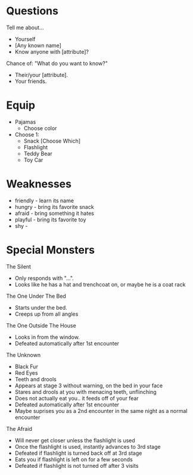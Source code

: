 # Questions
Tell me about...
- Yourself
- [Any known name]
- Know anyone with [attribute]?

Chance of: "What do you want to know?"
- Their/your [attribute].
- Your friends.

# Equip
- Pajamas
    - Choose color
- Choose 1:
    - Snack [Choose Which]
    - Flashlight
    - Teddy Bear
    - Toy Car

# Weaknesses
- friendly - learn its name
- hungry - bring its favorite snack
- afraid - bring something it hates
- playful - bring its favorite toy
- shy - 

# Special Monsters
The Silent
- Only responds with "...".
- Looks like he has a hat and trenchcoat on, or maybe he is a coat rack

The One Under The Bed
- Starts under the bed.
- Creeps up from all angles

The One Outside The House
- Looks in from the window.
- Defeated automatically after 1st encounter

The Unknown
- Black Fur
- Red Eyes
- Teeth and drools
- Appears at stage 3 without warning, on the bed in your face
- Stares and drools at you with menacing teeth, unflinching
- Does not actually eat you.. it feeds off of your fear
- Defeated automatically after 1st encounter
- Maybe suprises you as a 2nd encounter in the same night as a normal encounter

The Afraid
- Will never get closer unless the flashlight is used
- Once the flashlight is used, instantly advances to 3rd stage
- Defeated if flashlight is turned back off at 3rd stage
- Eats you if flashlight is left on for a few seconds
- Defeated if flashlight is not turned off after 3 visits
